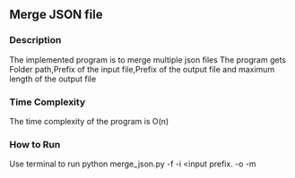 ## Merge JSON file ##
### Description ###
The implemented program is to merge multiple json files
The program gets Folder path,Prefix of the input file,Prefix of the output file and maximum length of the output file 

### Time Complexity ###
The time complexity of the program is O(n)

### How to Run ###
Use terminal to run
python merge_json.py -f <directory path> -i <input prefix. -o <output prefix> -m <Maximum Length of the Output file>
